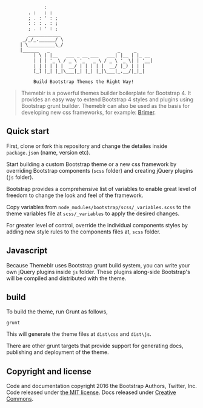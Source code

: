 ```
              :
        . :   : :
        ; . : ' : ;
        : : : . : ;  
        ; . : ' : ;
        ____________
      _/_/_.______/ \
     | \__________\_/
     |______   _                         _     _      
          | \ | |__   ___ _ __ ___   ___| |__ | |_ __
          | | | '_ \ / _ \ '_ ` _ \ / _ \ '_ \| | '__|
          | | | | | |  __/ | | | | |  __/ |_) | | |   
          [_] |_| |_|\___|_| |_| |_|\___|_.__/|_|_|  

          Build Bootstrap Themes the Right Way!

```
> Themeblr is a powerful themes builder boilerplate for Bootstrap 4. It provides an easy way to extend Bootstrap 4 styles and plugins using Bootstrap grunt builder. Themeblr can also be used as the basis for developing new css frameworks, for example: [Brimer](https://github.com/websemantics/Brimer).


## Quick start

First, clone or fork this repository and change the detailes inside `package.json` (name, version etc).

Start building a custom Bootstrap theme or a new css framework by overriding Bootstrap components (`scss` folder) and creating jQuery plugins (`js` folder).

Bootstrap provides a comprehensive list of variables to enable great level of freedom to change the look and feel of the framework.

Copy variables from `node_modules/bootstrap/scss/_variables.scss` to
the theme variables file at `scss/_variables` to apply the desired changes.

For greater level of control, override the individual components styles by adding new style rules to the components files at, `scss` folder.


## Javascript

Because Themeblr uses Bootstrap grunt build system, you can write your own jQuery plugins inside `js` folder. These plugins along-side Bootstrap's will be compiled and distributed with the theme.


## build

To build the theme, run Grunt as follows,

```
grunt
```

This will generate the theme files at `dist\css` and `dist\js`.

There are other grunt targets that provide support for generating docs, publishing and deployment of the theme.


## Copyright and license

Code and documentation copyright 2016 the Bootstrap Authors, Twitter, Inc. Code released under [the MIT license](https://github.com/twbs/bootstrap/blob/master/LICENSE). Docs released under [Creative Commons](https://github.com/twbs/bootstrap/blob/master/docs/LICENSE).

